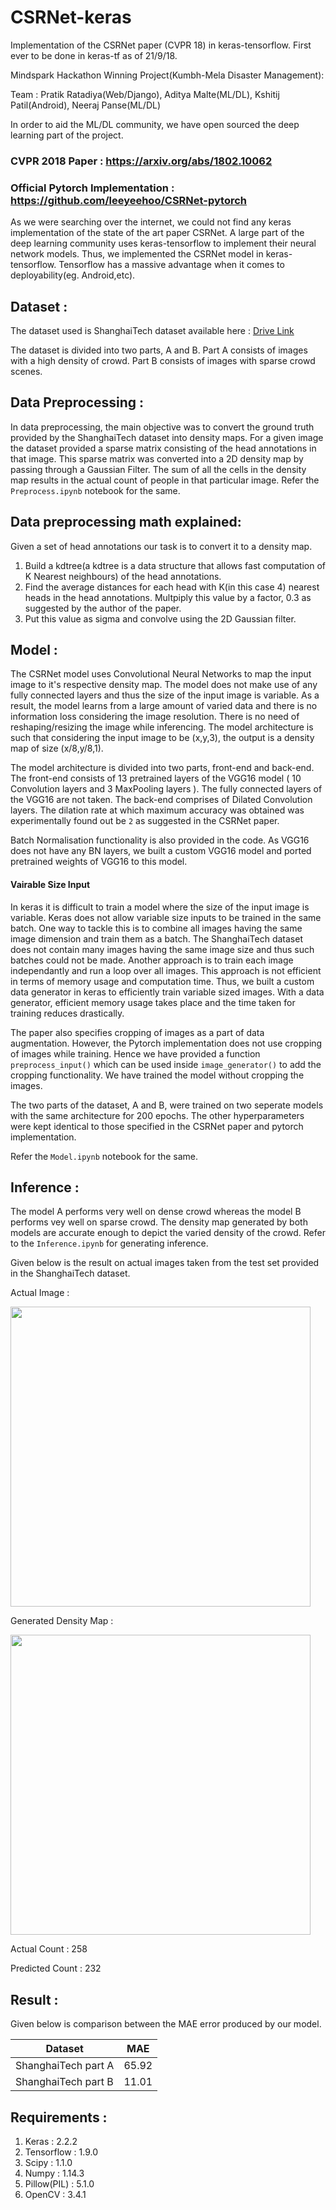 # CSRNet-keras
Implementation of the CSRNet paper (CVPR 18) in keras-tensorflow. First ever to be done in keras-tf as of 21/9/18.

Mindspark Hackathon Winning Project(Kumbh-Mela Disaster Management):

Team : Pratik Ratadiya(Web/Django), Aditya Malte(ML/DL), Kshitij Patil(Android), Neeraj Panse(ML/DL)

In order to aid the ML/DL community, we have open sourced the deep learning part of the project.

### CVPR 2018 Paper : https://arxiv.org/abs/1802.10062

### Official Pytorch Implementation : https://github.com/leeyeehoo/CSRNet-pytorch

As we were searching over the internet, we could not find any keras implementation of the state of the art paper CSRNet. A large part of the deep learning community uses keras-tensorflow to implement their neural network models. Thus, we implemented the CSRNet model in keras-tensorflow. Tensorflow has a massive advantage when it comes to deployability(eg. Android,etc).

## Dataset :
The dataset used is ShanghaiTech dataset available here : [Drive Link](https://drive.google.com/file/d/16dhJn7k4FWVwByRsQAEpl9lwjuV03jVI/view)

The dataset is divided into two parts, A and B. Part A consists of images with a high density of crowd. Part B consists of images with sparse crowd scenes.   

## Data Preprocessing  :
In data preprocessing, the main objective was to convert the ground truth provided by the ShanghaiTech dataset into density maps. For a given image the dataset provided a sparse matrix consisting of the head annotations in that image. This sparse matrix was converted into a 2D density map by passing through a Gaussian Filter. The sum of all the cells in the density map results in the actual count of people in that particular image. Refer the `Preprocess.ipynb` notebook for the same.

## Data preprocessing math explained:
Given a set of head annotations our task is to convert it to a density map.
1) Build a kdtree(a kdtree is a data structure that allows fast computation of K Nearest neighbours) of the head annotations.
2) Find the average distances for each head with K(in this case 4) nearest heads in the head annotations. Multpiply this value by a    factor, 0.3 as suggested by the author of the paper.
3) Put this value as sigma and convolve using the 2D Gaussian filter. 

## Model :
The CSRNet model uses Convolutional Neural Networks to map the input image to it's respective density map. The model does not make use of any fully connected layers and thus the size of the input image is variable. As a result, the model learns from a large amount of varied data and there is no information loss considering the image resolution. There is no need of reshaping/resizing the image while inferencing. The model architecture is such that considering the input image to be (x,y,3), the output is a density map of size (x/8,y/8,1).

The model architecture is divided into two parts, front-end and back-end. The front-end consists of 13 pretrained layers of the VGG16 model ( 10 Convolution layers and 3 MaxPooling layers ). The fully connected layers of the VGG16 are not taken. The back-end comprises of Dilated Convolution layers. The dilation rate at which maximum accuracy was obtained was experimentally found out be `2` as suggested in the CSRNet paper.

Batch Normalisation functionality is also provided in the code. As VGG16 does not have any BN layers, we built a custom VGG16 model and ported pretrained weights of VGG16 to this model.


#### Vairable Size Input
In keras it is difficult to train a model where the size of the input image is variable. Keras does not allow variable size inputs to be trained in the same batch. One way to tackle this is to combine all images having the same image dimension and train them as a batch. The ShanghaiTech dataset does not contain many images having the same image size and thus such batches could not be made. Another approach is to train each image independantly and run a loop over all images. This approach is not efficient in terms of memory usage and computation time. Thus, we built a custom data generator in keras to efficiently train variable sized images. With a data generator, efficient memory usage takes place and the time taken for training reduces drastically.

The paper also specifies cropping of images as a part of data augmentation. However, the Pytorch implementation does not use cropping of images while training. Hence we have provided a function `preprocess_input()` which can be used inside `image_generator()` to add the cropping functionality. We have trained the model without cropping the images.

The two parts of the dataset, A and B, were trained on two seperate models with the same architecture for 200 epochs. The other hyperparameters were kept identical to those specified in the CSRNet paper and pytorch implementation.

Refer the `Model.ipynb` notebook for the same.

## Inference :

The model A performs very well on dense crowd whereas the model B performs vey well on sparse crowd. The density map generated by both models are accurate enough to depict the varied density of the crowd. Refer to the `Inference.ipynb` for generating inference. 

Given below is the result on actual images taken from the test set provided in the ShanghaiTech dataset.

Actual Image :

<img src="https://github.com/Neerajj9/CSRNet-keras/blob/master/test_images/IMG_105.jpg" width="480">

Generated Density Map : 

<img src="https://github.com/Neerajj9/CSRNet-keras/blob/master/results/105.jpg" width="480">

Actual Count : 258

Predicted Count : 232

## Result :

Given below is comparison between the MAE error  produced by our model. 

|       Dataset       | MAE           |  
| ------------------- | ------------- |
|ShanghaiTech part A  | 65.92         | 
|ShanghaiTech part B  | 11.01         |


## Requirements :

1. Keras : 2.2.2
2. Tensorflow : 1.9.0
3. Scipy : 1.1.0
4. Numpy : 1.14.3
5. Pillow(PIL) : 5.1.0
6. OpenCV : 3.4.1



